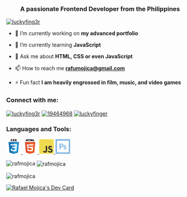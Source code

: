 <h3 align="center">A passionate Frontend Developer from the Philippines</h3>

<p align="left"> <a href="https://twitter.com/luckyfing3r" target="blank"><img src="https://img.shields.io/twitter/follow/luckyfing3r?logo=twitter&style=for-the-badge" alt="luckyfing3r" /></a> </p>

- 🔭 I’m currently working on **my advanced portfolio**

- 🌱 I’m currently learning **JavaScript**

- 💬 Ask me about **HTML, CSS or even JavaScript**

- 📫 How to reach me **rafumojica@gmail.com**

- ⚡ Fun fact **I am heavily engrossed in film, music, and video games**

<h3 align="left">Connect with me:</h3>
<p align="left">
<a href="https://twitter.com/luckyfing3r" target="blank"><img align="center" src="https://raw.githubusercontent.com/rahuldkjain/github-profile-readme-generator/master/src/images/icons/Social/twitter.svg" alt="luckyfing3r" height="30" width="40" /></a>
<a href="https://stackoverflow.com/users/19464968" target="blank"><img align="center" src="https://raw.githubusercontent.com/rahuldkjain/github-profile-readme-generator/master/src/images/icons/Social/stack-overflow.svg" alt="19464968" height="30" width="40" /></a>
<a href="https://www.youtube.com/c/luckyfinger" target="blank"><img align="center" src="https://raw.githubusercontent.com/rahuldkjain/github-profile-readme-generator/master/src/images/icons/Social/youtube.svg" alt="luckyfinger" height="30" width="40" /></a>
</p>

<h3 align="left">Languages and Tools:</h3>
<p align="left"> <a href="https://www.w3schools.com/css/" target="_blank" rel="noreferrer"> <img src="https://raw.githubusercontent.com/devicons/devicon/master/icons/css3/css3-original-wordmark.svg" alt="css3" width="40" height="40"/> </a> <a href="https://www.w3.org/html/" target="_blank" rel="noreferrer"> <img src="https://raw.githubusercontent.com/devicons/devicon/master/icons/html5/html5-original-wordmark.svg" alt="html5" width="40" height="40"/> </a> <a href="https://developer.mozilla.org/en-US/docs/Web/JavaScript" target="_blank" rel="noreferrer"> <img src="https://raw.githubusercontent.com/devicons/devicon/master/icons/javascript/javascript-original.svg" alt="javascript" width="40" height="40"/> </a> <a href="https://www.photoshop.com/en" target="_blank" rel="noreferrer"> <img src="https://raw.githubusercontent.com/devicons/devicon/master/icons/photoshop/photoshop-line.svg" alt="photoshop" width="40" height="40"/> </a> </p>

<p><img align="left" src="https://github-readme-stats.vercel.app/api/top-langs?username=rafmojica&show_icons=true&locale=en&layout=compact" alt="rafmojica" /></p>

<p>&nbsp;<img align="center" src="https://github-readme-stats.vercel.app/api?username=rafmojica&show_icons=true&locale=en" alt="rafmojica" /></p>

<p><img align="center" src="https://github-readme-streak-stats.herokuapp.com/?user=rafmojica&" alt="rafmojica" /></p>

<a href="https://app.daily.dev/rafmojica"><img src="https://api.daily.dev/devcards/48159423a185413a8d27923837ad096e.png?r=hwk" width="400" alt="Rafael Mojica's Dev Card"/></a>
